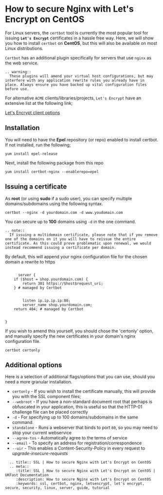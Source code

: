 # How to secure Nginx with Let's Encrypt on CentOS

For Linux servers, the `certbot` tool is currently the most popular tool for issuing **`Let's Encrypt`** certificates in a hassle free way. Here, we will show you how to install `certbot` on **CentOS**, but this will also be available on most Linux distributions.

`Certbot` has an additional plugin specifically for servers that use `nginx` as the web service.

```eval_rst
.. warning::
  These plugins will amend your virtual host configurations, but may interfere with any application rewrite rules you already have in place. Always ensure you have backed up vital configuration files before use.

```

For alternative `ACME` clients/libraries/projects, `Let's Encrypt` have an extensive list at the following link;

[Let's Encrypt client options](https://letsencrypt.org/docs/client-options/)

## Installation

You will need to have the **Epel** repository (or repo) enabled to install certbot. If not installed, run the following;
```
yum install epel-release
```
Next, install the following package from this repo
```
yum install certbot-nginx --enablerepo=epel
```

## Issuing a certificate

As **root** (or using **sudo** if a sudo user), you can specify multiple domains/subdomains using the following syntax.
```
certbot --nginx -d yourdomain.com -d www.youdomain.com
```
You can secure up to **100** domains using `-d` in the one command.

```eval_rst
.. note::
  If issuing a multidomain certificate, please note that if you remove one of the domains on it you will have to reissue the entire certificate. As this could prove problematic upon renewal, we would instead recommend issuing a certificate per domain.
```

By default, this will append your nginx configuration file for the chosen domain a rewrite to https

```

      server {
    if ($host = shop.yourdomain.com) {
        return 301 https://$host$request_uri;
    } # managed by Certbot


        listen ip.ip.ip.ip:80;
        server_name shop.yourdomain.com;
    return 404; # managed by Certbot


}
```

If you wish to amend this yourself, you should chose the 'certonly' option, and manually specify the new certificates in your domain's nginx configuration file.
```
certbot certonly 

```
##  Additional options

Here is a selection of additional flags/options that you can use, should you need a more granular installation.

* `certonly` -  If you wish to install the certificate manually, this will provide you with the SSL component files;
* `--webroot` - If you have a non-standard document root that perhaps is obfuscated in your application, this is useful so that the HTTP-01 challenge file can be placed correctly
* `-d` - For specifying up to 100 domains/subdomains in the same command.
* `standalone` - Runs a webserver that binds to port `80`, so you may need to stop your current webservice
* `--agree-tos` - Automatically agree to the terms of service
* `--email` - To specify an address for registration/correspondence
* `--uir` - This enables a Content-Security-Policy in every request to *upgrade-insecure-requests*


```eval_rst
  .. title:: SSL | How to secure Nginx with Let's Encrypt on CentOS
  .. meta::
     :title: SSL | How to secure Nginx with Let's Encrypt on CentOS | UKFast Documentation
     :description: How to secure Nginx with Let's Encrypt on CentOS
     :keywords: ssl, certbot, nginx, letsencrypt, let's encrypt, secure, security, linux, server, guide, tutorial
```
